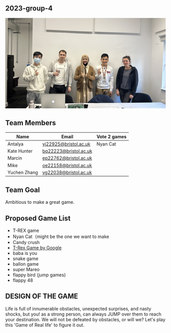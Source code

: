 ## 2023-group-4

![Group Photo](https://github.com/UoB-COMSM0110/2023-group-4/blob/main/IMG_2773.JPG)


## Team Members

| Name         | Email                 | Vote 2 games |
|--------------|-----------------------|--------------|
| Antalya      | yj22925@bristol.ac.uk | Nyan Cat     |
| Kate Hunter  | bq22223@bristol.ac.uk |              |
| Marcin       | ep22762@bristol.ac.uk |              |
| Mike         | oe22158@bristol.ac.uk |              |
| Yuchen Zhang | vg22038@bristol.ac.uk |              |


## Team Goal
Ambitious to make a great game.


## Proposed Game List
- T-REX game
- Nyan Cat（might be the one we want to make
- Candy crush
- [T-Rex Game by Google](https://trex-runner.com/)
- baba is you 
- snake game
- ballon game 
- super Mareo
- flappy bird (jump games)
- flappy 48




##  DESIGN OF THE GAME
Life is full of innumerable obstacles, unexpected surprises, and nasty shocks, but you! as a strong person, can always JUMP over them to reach your destination. We will not be defeated by obstacles, or will we? Let's play this 'Game of Real life' to figure it out. 

